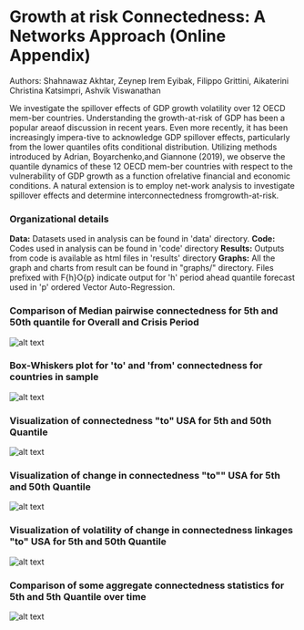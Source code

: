 # Growth at risk Connectedness: A Networks Approach (Online Appendix)
Authors: Shahnawaz Akhtar, Zeynep Irem Eyibak, Filippo Grittini, Aikaterini Christina Katsimpri, Ashvik Viswanathan

We investigate the spillover effects of GDP growth volatility over 12 OECD mem-ber countries.  Understanding the growth-at-risk of GDP has been a popular areaof discussion in recent years.  Even more recently, it has been increasingly impera-tive to acknowledge GDP spillover effects, particularly from the lower quantiles ofits conditional distribution.  Utilizing methods introduced by Adrian, Boyarchenko,and Giannone (2019), we observe the quantile dynamics of these 12 OECD mem-ber  countries  with  respect  to  the  vulnerability  of  GDP  growth  as  a  function  ofrelative financial and economic conditions.  A natural extension is to employ net-work analysis to investigate spillover effects and determine interconnectedness fromgrowth-at-risk. 

### Organizational details
**Data:** Datasets used in analysis can be found in 'data' directory.
**Code:** Codes used in analysis can be found in 'code' directory
**Results:** Outputs from code is available as html files in 'results' directory
**Graphs:** All the graph and charts from result can be found in "graphs/" directory. Files prefixed with F{h}O{p} indicate output for 'h' period ahead quantile forecast used in 'p' ordered Vector Auto-Regression.

### Comparison of Median pairwise connectedness for 5th and 50th quantile for Overall and Crisis Period

![alt text](https://github.com/akhtarshahnawaz/Growth-at-risk-spillovers-A-networks-approach/blob/master/graphs/F1O1_Aggregate_Mean_Pairwise_Network_Comparison.png?raw=true)


### Box-Whiskers plot for 'to' and 'from' connectedness for countries in sample

![alt text](https://github.com/akhtarshahnawaz/Growth-at-risk-spillovers-A-networks-approach/blob/master/graphs/F1O1_Aggregate_To_and_From_Connectedness_Statistics.png?raw=true)

### Visualization of connectedness "to" USA for 5th and 50th Quantile
![alt text](https://github.com/akhtarshahnawaz/Growth-at-risk-spillovers-A-networks-approach/blob/master/graphs/F1O1_connectedness_Network.png?raw=true)

### Visualization of change in connectedness "to"" USA for 5th and 50th Quantile
![alt text](https://github.com/akhtarshahnawaz/Growth-at-risk-spillovers-A-networks-approach/blob/master/graphs/F1O1_connectedness_change_Network.png?raw=true)


### Visualization of volatility of change in connectedness linkages "to" USA for 5th and 50th Quantile
![alt text](https://github.com/akhtarshahnawaz/Growth-at-risk-spillovers-A-networks-approach/blob/master/graphs/F1O1_volatility_connectedness_change_Network.png?raw=true)


### Comparison of some aggregate connectedness statistics for 5th and 5th Quantile over time
![alt text](https://github.com/akhtarshahnawaz/Growth-at-risk-spillovers-A-networks-approach/blob/master/graphs/Combined%20Aggregate%20connectedness.png?raw=true)

